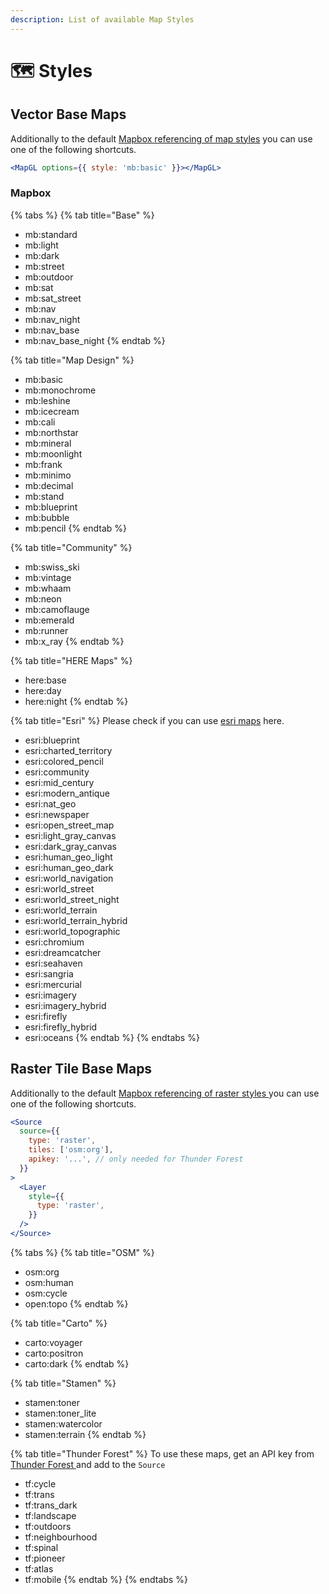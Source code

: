 ```yaml
---
description: List of available Map Styles
---
```


# 🗺 Styles

## Vector Base Maps

Additionally to the default [Mapbox referencing of map styles](https://docs.mapbox.com/mapbox-gl-js/style-spec/sources/#vector) you can use one of the following shortcuts.

```jsx
<MapGL options={{ style: 'mb:basic' }}></MapGL>
```

### Mapbox

{% tabs %}
{% tab title="Base" %}

- mb:standard
- mb:light
- mb:dark
- mb:street
- mb:outdoor
- mb:sat
- mb:sat_street
- mb:nav
- mb:nav_night
- mb:nav_base
- mb:nav_base_night
  {% endtab %}

{% tab title="Map Design" %}

- mb:basic
- mb:monochrome
- mb:leshine
- mb:icecream
- mb:cali
- mb:northstar
- mb:mineral
- mb:moonlight
- mb:frank
- mb:minimo
- mb:decimal
- mb:stand
- mb:blueprint
- mb:bubble
- mb:pencil
  {% endtab %}

{% tab title="Community" %}

- mb:swiss_ski
- mb:vintage
- mb:whaam
- mb:neon
- mb:camoflauge
- mb:emerald
- mb:runner
- mb:x_ray
  {% endtab %}

{% tab title="HERE Maps" %}

- here:base
- here:day
- here:night
  {% endtab %}

{% tab title="Esri" %}
Please check if you can use [esri maps](https://doc.arcgis.com/en/arcgis-online/reference/terms-of-use.htm) here.

- esri:blueprint
- esri:charted_territory
- esri:colored_pencil
- esri:community
- esri:mid_century
- esri:modern_antique
- esri:nat_geo
- esri:newspaper
- esri:open_street_map
- esri:light_gray_canvas
- esri:dark_gray_canvas
- esri:human_geo_light
- esri:human_geo_dark
- esri:world_navigation
- esri:world_street
- esri:world_street_night
- esri:world_terrain
- esri:world_terrain_hybrid
- esri:world_topographic
- esri:chromium
- esri:dreamcatcher
- esri:seahaven
- esri:sangria
- esri:mercurial
- esri:imagery
- esri:imagery_hybrid
- esri:firefly
- esri:firefly_hybrid
- esri:oceans
  {% endtab %}
  {% endtabs %}

## Raster Tile Base Maps

Additionally to the default [Mapbox referencing of raster styles ](https://docs.mapbox.com/mapbox-gl-js/style-spec/sources/#raster)you can use one of the following shortcuts.

```jsx
<Source
  source={{
    type: 'raster',
    tiles: ['osm:org'],
    apikey: '...', // only needed for Thunder Forest
  }}
>
  <Layer
    style={{
      type: 'raster',
    }}
  />
</Source>
```

{% tabs %}
{% tab title="OSM" %}

- osm:org
- osm:human
- osm:cycle
- open:topo
  {% endtab %}

{% tab title="Carto" %}

- carto:voyager
- carto:positron
- carto:dark
  {% endtab %}

{% tab title="Stamen" %}

- stamen:toner
- stamen:toner_lite
- stamen:watercolor
- stamen:terrain
  {% endtab %}

{% tab title="Thunder Forest" %}
To use these maps, get an API key from [Thunder Forest ](https://manage.thunderforest.com/dashboard)and add to the `Source`

- tf:cycle
- tf:trans
- tf:trans_dark
- tf:landscape
- tf:outdoors
- tf:neighbourhood
- tf:spinal
- tf:pioneer
- tf:atlas
- tf:mobile
  {% endtab %}
  {% endtabs %}
